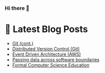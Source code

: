 ### Hi there 👋



# 📩 Latest Blog Posts 
<!-- BLOG-POST-LIST:START -->
- [Git &lpar;cont.&rpar;](http://shanehowearth.com/git-cont)
- [Distributed Version Control &lpar;Git&rpar;](http://shanehowearth.com/distributed-version-control-git)
- [Event Driven Architecture &lpar;AWS&rpar;](http://shanehowearth.com/event-driven-architecture-aws)
- [Passing data across software boundaries](http://shanehowearth.com/passing-data-across-software-boundaries)
- [Formal Computer Science Education](http://shanehowearth.com/formal-computer-science-education)
<!-- BLOG-POST-LIST:END -->
